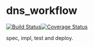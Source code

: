 dns_workflow
============

[![Build Status](https://travis-ci.org/otahi/dns_workflow.png?branch=master)](https://travis-ci.org/otahi/dns_workflow)[![Coverage Status](https://coveralls.io/repos/otahi/dns_workflow/badge.png?branch=master)](https://coveralls.io/r/otahi/dns_workflow?branch=master)

spec, impl, test and deploy.

